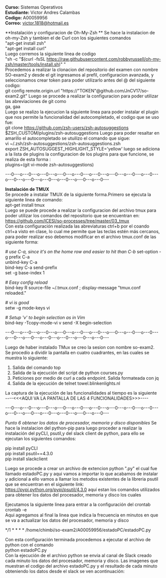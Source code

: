 **Curso:** Sistemas Operativos  
**Estudiante:** Victor Andres Calambas  
**Codigo:** A00059956  
**Correo:** victor.1818@hotmail.es 

**Instalación y configuracion de Oh-My-Zsh  **
Se hace la instalacion de oh-my-Zsh  y tambien el de Curl con los siguientes comandos  
		"apt-get install zsh"  
		"apt-get install curl"  
    Luego corremos la siguiente linea de codigo  
		"sh -c "$(curl -fsSL https://raw.githubusercontent.com/robbyrussell/oh-my-zsh/master/tools/install.sh)" "  
Procedemos a realizar la clonacion del repositorio del examen con nombre SO-exam2 y desde el git ingresamos al prefil, configuracion avanzada, y seleccionamos crear token para poder utilizarlo antes del @ del siguiente codigo:  
git config remote.origin.url "https://"TOKEN"@github.com/JnCV17/so-exam2.git"
Luego se procede a realizar la configuracion para poder utilizar las abreviaciones de git como  
ga, gaa  
Luego se realizo la ejecucion la siguiente linea para poder instalar el plugin que nos permite la funcionalidad del autocompletado, el codigo que se uso fue:  
git clone https://github.com/zsh-users/zsh-autosuggestions $ZSH_CUSTOM/plugins/zsh-autosuggestions
Luego para poder resaltar en amarillo el autocompletado se utuilizo el comando que sigue:  
 vi ~/.zsh/zsh-autosuggestions/zsh-autosuggestions.zsh  
  export ZSH_AUTOSUGGEST_HIGHLIGHT_STYLE='yellow'
luego se adiciona a la lista de plugins la configuracion de los plugins para que funcione, se realiza de esta forma :   
plugins=(git vi-mode zsh-autosuggestions)  

---0---o---0---o---0---o---0---o---0---o---0---o---0---o---0---o---0---o---0---o---0---o---0---o---0---o---0---o---0---  

**Instalación de TMUX**  
Se procede a instalar TMUX de la siguiente forma.Primero se ejecuta la siguiente linea de comando:  
 apt-get install tmux  
Luego se puede procede a realizar la configuracion del archivo tmux para poder utilizar los comandos del repositorio que se encuentran en:  https://github.com/ICESI/so-processes/tree/master/03_tmux  
Con esta configuración realizada las abreviaturas ctrl+b por el coando ctrl+a visto en clase, lo cual me permite que las teclas estén más cercanos, para poder realizar eso debemos modificar en el archivo tmux.conf de las siguiente forma:

*# use C-a, since it's on the home row and easier to hit than C-b*
set-option -g prefix C-a  
unbind-key C-a  
bind-key C-a send-prefix  
set -g base-index 1  

*# Easy config reload*  
bind-key R source-file ~/.tmux.conf \; display-message "tmux.conf reloaded."  

*# vi is good*  
setw -g mode-keys vi  

*# Setup 'v' to begin selection as in Vim*  
bind-key -Tcopy-mode-vi v send -X begin-selection   

---0---o---0---o---0---o---0---o---0---o---0---o---0---o---0---o---0---o---0---o---0---o---0---o---0---o---0---o---0---

Luego de haber instalado TMux se creo la sesion con nombre so-exam2.  
Se procedío a dividir la pantalla en cuatro cuadrantes, en las cuales se muestra lo siguiente:  
1. Salida del comando top  
2. Salida de la ejecución del script de python courses.py 
3. Peticiones por medio de curl a cada endpoint. Salida formateada con jq
4. Salida de la ejecución de telnet towel.blinkenlights.nl

La captura de la ejecución de las funcionalidades al tiempo es la siguiente  
 ----<<<AQUI VA LA PANTALLA DE LAS 4 FUNCIONALIDADES>>>----


---0---o---0---o---0---o---0---o---0---o---0---o---0---o---0---o---0---o---0---o---0---o---0---o---0---o---0---o---0---  

*Punto 6 obtener los datos de procesador, memoria y disco disponibles* 
Se hace la instalacion del python-pip para luego proceder a realizar la instalación del pyCLI, psutil,y del slack client de python, para ello se ejecutan los siguientes comandos:  

pip install pyCLI  
pip install psutil==4.3.0  
pip install slackclient  

Luego se procede a crear un archivo de extencion python ".py" el cual fue llamado estadoPC.py y aqui vamos a importar lo que acabamos de instalar y adicional a ello vamos a llamar los metodos existentes de la libreria psutil que se encuentran en el siguiente link: https://pypi.python.org/pypi/psutil/4.3.0 aquí estan los comandos utilizados para obtener los datos del procesador, memoria y disco los cuales  

Ejecutamos la siguiente linea para entrar a la configuración del crontab  
crontab -e   
Aqui agregamos al final la linea que indica la frecuencia en minutos en que se va a actualizar los datos del procesador, memoria y disco

*/1 * * * * /home/chimbi/so-exam2/A00059956/estadoPC/estadoPC.py

Con  esta configuración terminada procedemos a ejecutar el archivo de python con el comando  
python estadoPC.py   
Con la ejecución de el archivo python se envia al canal de Slack creado cada minuto los datos del procesador, memoria y disco. Las imagenes que muestran el codigo del archivo estadoPC.py y el resultado de cada minuto obteniendo los datos desde el slack se ven acontinuación:


